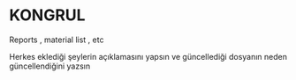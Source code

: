 # KONGRUL
Reports , material list  , etc


Herkes eklediği şeylerin açıklamasını yapsın ve güncellediği dosyanın neden güncellendiğini yazsın
